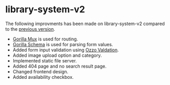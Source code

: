 # library-system-v2

The following improvments has been made on library-system-v2 compared to the [previous version](https://github.com/khdip/library-system).

- [Gorilla Mux](https://github.com/gorilla/mux) is used for routing.
- [Gorilla Schema](https://github.com/gorilla/schema) is used for parsing form values.
- Added form input validation using [Ozzo Valdation](https://github.com/go-ozzo/ozzo-validation).
- Added image upload option and category.
- Implemented static file server.
- Added 404 page and no search result page.
- Changed frontend design.
- Added availability checkbox.
